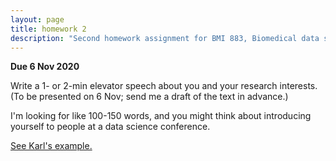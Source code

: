 ```yaml
---
layout: page
title: homework 2
description: "Second homework assignment for BMI 883, Biomedical data science professional skills, to write an elevator speech about your research."
---
```


**Due 6 Nov 2020**

Write a 1- or 2-min elevator speech about you and your research interests.
(To be presented on 6 Nov; send me a draft of the text in advance.)

I'm looking for like 100-150 words, and you might think about
introducing yourself to people at a data science conference.

[See Karl's example.](elevator_speech_example.html)
